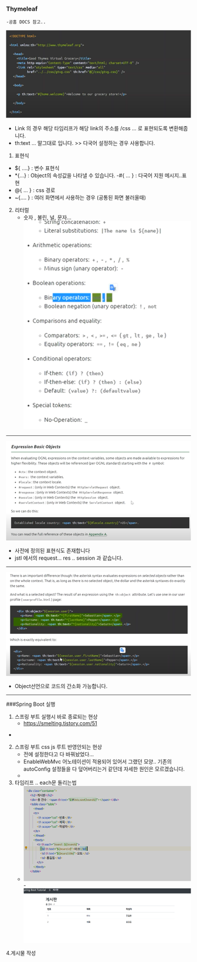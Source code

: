 
### Thymeleaf
    -공홈 DOCS 참고..
![img_21.png](img_21.png)

- Link 의 경우 해당 타임리프가 해당 link의 주소를 /css ... 로 표현되도록 변환해줍니다.
- th:text ... 말그대로 입니다. >> 다국어 설정하는 경우 사용합니다.
 
1. 표현식

- ${ ....} : 변수 표현식
- *{...} : Object의 속성값을 나타낼 수 있습니다. 
-#{ ... } : 다국어 지원 메시지..표현 
- @{ ... } : css 경로 
- ~{.... } : 여러 화면에서 사용하는 경우 (공통된 화면 불러올때)

2. 리터럴
    - 숫자 , 불린, 널, 문자...   
![img.png](img.png)

---
    
![img_1.png](img_1.png)
- 사전에 정의된 표현식도 존재합니다 
- jstl 에서의 request... res .. session 과 같습니다.

---

![img_2.png](img_2.png)  
- Object선언으로 코드의 간소화 가능합니다.

---
###Spring Boot 실행
1. 스프링 부트 실행시 바로 종료되는 현상  
   - https://smelting.tistory.com/51  
  -  
2. 스프링 부트 css js 루트 반영안되는 현상
   - 전에 설정한다고 다 바꿔놨었다...
   - EnableWebMvc 어노테이션이 적용되어 있어서 그랬던 모양.. 기존의 autoConfig 설정들을 다 덮어버리는거 같던데 자세한 원인은 모르겠습니다.
   - 
3. 타임리프 .. each문 돌리는법
   - ![img_3.png](img_3.png)
   -![img_4.png](img_4.png)

4.게시물 작성









































<br>
<br>
<br>
<br>
<br>
<br>
<br>
<br>
<br>
<br>
<br>
<br>
<br>
<br>
<br>
<br>
<br>
<br>
<br>
<br>
<br>
<br>
<br>
<br>
<br>
<br>
<br>
<br>
<br>








 

  
  
